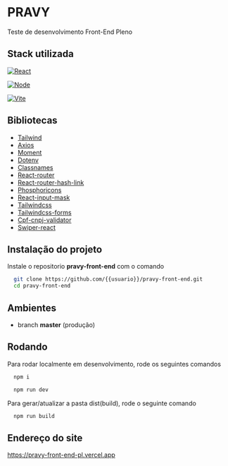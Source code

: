 # PRAVY

Teste de desenvolvimento Front-End Pleno


## Stack utilizada

[![React](https://img.shields.io/badge/React-^18.2.0-61DAFB?style=for-the-badge&logo=react&logoColor=white&labelColor=111)](https://pt-br.legacy.reactjs.org/)

[![Node](https://img.shields.io/badge/Node.js-v20.10.0-43853D?style=for-the-badge&logo=node.js&logoColor=white&labelColor=111)](https://nodejs.org/en/download)

[![Vite](https://img.shields.io/badge/Vite-^4.4.5-FF9A00?style=for-the-badge&&logoColor=white&labelColor=111)](https://vitejs.dev/)


## Bibliotecas

- [Tailwind](https://tailwindcss.com/)
- [Axios](https://www.npmjs.com/package/axios)
- [Moment](https://momentjs.com/)
- [Dotenv](https://www.npmjs.com/package/dotenv)
- [Classnames](https://www.npmjs.com/package/classnames)
- [React-router](https://www.npmjs.com/package/react-router)
- [React-router-hash-link](https://www.npmjs.com/package/react-router-hash-link)
- [Phosphoricons](https://www.npmjs.com/package/phosphor-icons)
- [React-input-mask](https://www.npmjs.com/package/react-input-mask)
- [Tailwindcss](https://tailwindcss.com/docs/guides/vite)
- [Tailwindcss-forms](https://github.com/tailwindlabs/tailwindcss-forms)
- [Cpf-cnpj-validator](https://www.npmjs.com/package/cpf-cnpj-validator)
- [Swiper-react](https://swiperjs.com/react)


## Instalação do projeto

Instale o repositorio **pravy-front-end** com o comando

```bash
  git clone https://github.com/{{usuario}}/pravy-front-end.git
  cd pravy-front-end
```

## Ambientes

- branch **master** (produção)


## Rodando

Para rodar localmente em desenvolvimento, rode os seguintes comandos

```bash
  npm i
```

```bash
  npm run dev
```

Para gerar/atualizar a pasta dist(build), rode o seguinte comando

```bash
  npm run build
```


## Endereço do site

https://pravy-front-end-pl.vercel.app